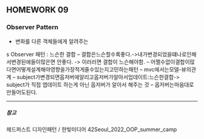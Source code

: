 ## HOMEWORK 09
### Observer Pattern
- 변화를 다른 객체들에게 알려주는

s
Observer 패턴 : 느슨한 결합
– 결합은느슨할수록좋다.->내가변경되었을떄나로인해서변경된애들이많은면 안좋다. -> 이러러면 결합이 느슨해야함.
– 어쩔수없이결합이많다면어떻게설계해야영향을가장적게줄수있는지고민하는패턴
– mvc에서는모델-뷰의관계
– subject가변경되면옵저버에알리고옵저버가알아서업데이트:느슨한결합-> subject가 직접 엽데이트 하는게 아닌 옵저버가 알아서 해주는 것
– 옵저버는마음대로만들어도된다.






---
##### 참고

헤드퍼스트 디자인패턴 / 한빛미디어 
42Seoul_2022_OOP_summer_camp 